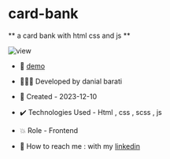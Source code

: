 # card-bank

** a card bank with html css and js **

![view](https://github.com/danial-barati/card-bank/assets/104683176/4bd8dcfb-3dfa-429c-9dcb-610d0c63d85a)

- 🔗 [demo]( https://danial-barati.github.io/accordian/)

- 👩🏻‍💻 Developed by danial barati

- 📆 Created - 2023-12-10

- ✔️ Technologies Used - Html , css , scss , js

- 💥 Role - Frontend

- 📲 How to reach me : with my [linkedin](https://www.linkedin.com/in/danial-barati-0a9804291/)
